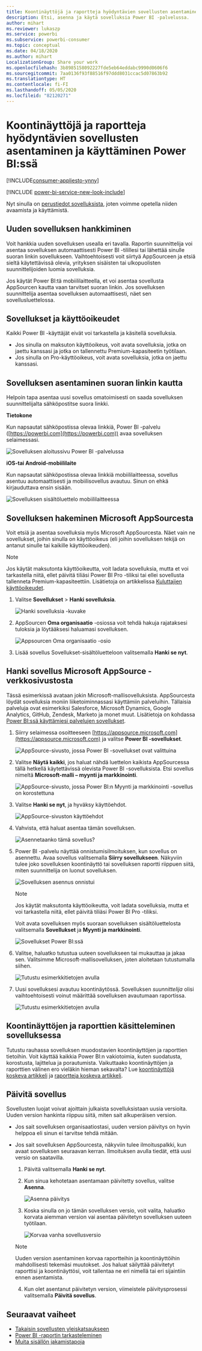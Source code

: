 ```yaml
---
title: Koontinäyttöjä ja raportteja hyödyntävien sovellusten asentaminen ja käyttäminen Power BI:ssä
description: Etsi, asenna ja käytä sovelluksia Power BI -palvelussa.
author: mihart
ms.reviewer: lukaszp
ms.service: powerbi
ms.subservice: powerbi-consumer
ms.topic: conceptual
ms.date: 04/18/2020
ms.author: mihart
LocalizationGroup: Share your work
ms.openlocfilehash: 3b8985158092227fde5eb64eddabc9990d0606f6
ms.sourcegitcommit: 7aa0136f93f88516f97ddd8031ccac5d07863b92
ms.translationtype: HT
ms.contentlocale: fi-FI
ms.lasthandoff: 05/05/2020
ms.locfileid: "82120271"
---
```

# <a name="install-and-use-apps-with-dashboards-and-reports-in-power-bi"></a>Koontinäyttöjä ja raportteja hyödyntävien sovellusten asentaminen ja käyttäminen Power BI:ssä

[!INCLUDE[consumer-appliesto-ynny](../includes/consumer-appliesto-ynny.md)]

[!INCLUDE [power-bi-service-new-look-include](../includes/power-bi-service-new-look-include.md)]

Nyt sinulla on [perustiedot sovelluksista](end-user-apps.md), joten voimme opetella niiden avaamista ja käyttämistä. 

## <a name="ways-to-get-a-new-app"></a>Uuden sovelluksen hankkiminen
Voit hankkia uuden sovelluksen usealla eri tavalla. Raportin suunnittelija voi asentaa sovelluksen automaattisesti Power BI -tilillesi tai lähettää sinulle suoran linkin sovellukseen. Vaihtoehtoisesti voit siirtyä AppSourceen ja etsiä sieltä käytettävissä olevia, yrityksen sisäisten tai ulkopuolisten suunnittelijoiden luomia sovelluksia. 

Jos käytät Power BI:tä mobiililaitteella, et voi asentaa sovellusta AppSourcen kautta vaan tarvitset suoran linkin. Jos sovelluksen suunnittelija asentaa sovelluksen automaattisesti, näet sen sovellusluettelossa.

## <a name="apps-and-licenses"></a>Sovellukset ja käyttöoikeudet
Kaikki Power BI -käyttäjät eivät voi tarkastella ja käsitellä sovelluksia. 
- Jos sinulla on maksuton käyttöoikeus, voit avata sovelluksia, jotka on jaettu kanssasi ja jotka on tallennettu Premium-kapasiteetin työtilaan.
- Jos sinulla on Pro-käyttöoikeus, voit avata sovelluksia, jotka on jaettu kanssasi.

## <a name="install-an-app-from-a-direct-link"></a>Sovelluksen asentaminen suoran linkin kautta
Helpoin tapa asentaa uusi sovellus omatoimisesti on saada sovelluksen suunnittelijalta sähköpostitse suora linkki.  

**Tietokone** 

Kun napsautat sähköpostissa olevaa linkkiä, Power BI -palvelu ([https://powerbi.com](https://powerbi.com)) avaa sovelluksen selaimessasi. 

![Sovelluksen aloitussivu Power BI -palvelussa](./media/end-user-app-view/power-bi-app-from-link.png)

**iOS-tai Android-mobiililaite** 

Kun napsautat sähköpostissa olevaa linkkiä mobiililaitteessa, sovellus asentuu automaattisesti ja mobiilisovellus avautuu. Sinun on ehkä kirjauduttava ensin sisään. 

![Sovelluksen sisältöluettelo mobiililaitteessa](./media/end-user-app-view/power-bi-ios.png)

## <a name="get-the-app-from-microsoft-appsource"></a>Sovelluksen hakeminen Microsoft AppSourcesta
Voit etsiä ja asentaa sovelluksia myös Microsoft AppSourcesta. Näet vain ne sovellukset, joihin sinulla on käyttöoikeus (eli joihin sovelluksen tekijä on antanut sinulle tai kaikille käyttöoikeuden). 

> [!NOTE]
> Jos käytät maksutonta käyttöoikeutta, voit ladata sovelluksia, mutta et voi tarkastella niitä, ellet päivitä tiliäsi Power BI Pro -tiliksi tai ellei sovellusta tallenneta Premium-kapasiteettiin. Lisätietoja on artikkelissa [Kuluttajien käyttöoikeudet](end-user-license.md).

1. Valitse **Sovellukset**  > **Hanki sovelluksia**. 
   
    ![Hanki sovelluksia -kuvake](./media/end-user-app-view/power-bi-get-app2.png)    
2. AppSourcen **Oma organisaatio** -osiossa voit tehdä hakuja rajataksesi tuloksia ja löytääksesi haluamasi sovelluksen.
   
    ![Appsourcen Oma organisaatio -osio](./media/end-user-app-view/power-bi-opportunity-app.png)
3. Lisää sovellus Sovellukset-sisältöluetteloon valitsemalla **Hanki se nyt**. 

## <a name="get-an-app-from-the-microsoft-appsource-website"></a>Hanki sovellus Microsoft AppSource -verkkosivustosta 

Tässä esimerkissä avataan jokin Microsoft-mallisovelluksista. AppSourcesta löydät sovelluksia moniin liiketoiminnassasi käyttämiin palveluihin.  Tällaisia palveluja ovat esimerkiksi Salesforce, Microsoft Dynamics, Google Analytics, GitHub, Zendesk, Marketo ja monet muut. Lisätietoja on kohdassa [Power BI:ssä käyttämiesi palvelujen sovellukset](../service-connect-to-services.md). 

1. Siirry selaimessa osoitteeseen [https://appsource.microsoft.com](https://appsource.microsoft.com) ja valitse **Power BI -sovellukset**.

    ![AppSource-sivusto, jossa Power BI -sovellukset ovat valittuina  ](./media/end-user-apps/power-bi-appsource.png)


2. Valitse **Näytä kaikki**, jos haluat nähdä luettelon kaikista AppSourcessa tällä hetkellä käytettävissä olevista Power BI -sovelluksista. Etsi sovellus nimeltä **Microsoft-malli – myynti ja markkinointi**.

    ![AppSource-sivusto, jossa Power BI:n Myynti ja markkinointi -sovellus on korostettuna  ](./media/end-user-apps/power-bi-appsource-samples.png)

3. Valitse **Hanki se nyt**, ja hyväksy käyttöehdot.

    ![AppSource-sivuston käyttöehdot ](./media/end-user-apps/power-bi-permission.png)


4. Vahvista, että haluat asentaa tämän sovelluksen.

    ![Asennetaanko tämä sovellus?  ](./media/end-user-apps/power-bi-app-install.png)

5. Power BI -palvelu näyttää onnistumisilmoituksen, kun sovellus on asennettu. Avaa sovellus valitsemalla **Siirry sovellukseen**. Näkyviin tulee joko sovelluksen koontinäyttö tai sovelluksen raportti riippuen siitä, miten suunnittelija on luonut sovelluksen.



    ![Sovelluksen asennus onnistui ](./media/end-user-apps/power-bi-app-ready.png)

    > [!NOTE]
    > Jos käytät maksutonta käyttöoikeutta, voit ladata sovelluksia, mutta et voi tarkastella niitä, ellet päivitä tiliäsi Power BI Pro -tiliksi. 

    Voit avata sovelluksen myös suoraan sovelluksen sisältöluettelosta valitsemalla **Sovellukset** ja **Myynti ja markkinointi**.

    ![Sovellukset Power BI:ssä](./media/end-user-apps/power-bi-apps.png)


6. Valitse, haluatko tutustua uuteen sovellukseen tai mukauttaa ja jakaa sen. Valitsimme Microsoft-mallisovelluksen, joten aloitetaan tutustumalla siihen. 

    ![Tutustu esimerkkitietojen avulla](./media/end-user-apps/power-bi-explore.png)

7.  Uusi sovelluksesi avautuu koontinäytössä. Sovelluksen *suunnittelija* olisi vaihtoehtoisesti voinut määrittää sovelluksen avautumaan raportissa.  

    ![Tutustu esimerkkitietojen avulla](./media/end-user-apps/power-bi-new-app.png)


## <a name="interact-with-the-dashboards-and-reports-in-the-app"></a>Koontinäyttöjen ja raporttien käsitteleminen sovelluksessa
Tutustu rauhassa sovelluksen muodostavien koontinäyttöjen ja raporttien tietoihin. Voit käyttää kaikkia Power BI:n vakiotoimia, kuten suodatusta, korostusta, lajittelua ja porautumista.  Vaikuttaako koontinäyttöjen ja raporttien välinen ero vieläkin hieman sekavalta?  Lue [koontinäyttöjä koskeva artikkeli](end-user-dashboards.md) ja [raportteja koskeva artikkeli](end-user-reports.md).  

## <a name="update-an-app"></a>Päivitä sovellus 

Sovellusten luojat voivat ajoittain julkaista sovelluksistaan uusia versioita. Uuden version hankinta riippuu siitä, miten sait alkuperäisen version. 

* Jos sait sovelluksen organisaatiostasi, uuden version päivitys on hyvin helppoa eli sinun ei tarvitse tehdä mitään. 

* Jos sait sovelluksen AppSourcesta, näkyviin tulee ilmoituspalkki, kun avaat sovelluksen seuraavan kerran. Ilmoituksen avulla tiedät, että uusi versio on saatavilla. 

    1. Päivitä valitsemalla **Hanki se nyt**.  

        <!--![App update notification](./media/end-user-app-view/power-bi-new-app-version-notification.png) -->

    2. Kun sinua kehotetaan asentamaan päivitetty sovellus, valitse **Asenna**. 

        ![Asenna päivitys](./media/end-user-app-view/power-bi-install.png) 

    3. Koska sinulla on jo tämän sovelluksen versio, voit valita, haluatko korvata aiemman version vai asentaa päivitetyn sovelluksen uuteen työtilaan.   

        ![Korvaa vanha sovellusversio](./media/end-user-app-view/power-bi-already-installed.png) 


    > [!NOTE] 
    > Uuden version asentaminen korvaa raportteihin ja koontinäyttöihin mahdollisesti tekemäsi muutokset. Jos haluat säilyttää päivitetyt raporttisi ja koontinäyttösi, voit tallentaa ne eri nimellä tai eri sijaintiin ennen asentamista. 

    4. Kun olet asentanut päivitetyn version, viimeistele päivitysprosessi valitsemalla **Päivitä sovellus**. 


## <a name="next-steps"></a>Seuraavat vaiheet
* [Takaisin sovellusten yleiskatsaukseen](end-user-apps.md)
* [Power BI -raportin tarkasteleminen](end-user-report-open.md)
* [Muita sisällön jakamistapoja](end-user-shared-with-me.md)
